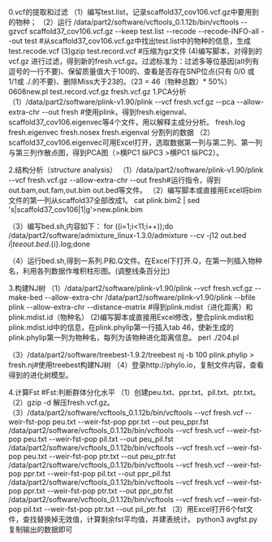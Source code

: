 0.vcf的提取和过滤
（1）编写test.list，记录scaffold37_cov106.vcf.gz中要用到的物种；
（2）运行 /data/part2/software/vcftools_0.1.12b/bin/vcftools --gzvcf scaffold37_cov106.vcf.gz --keep test.list --recode --recode-INFO-all --out test
#从scaffold37_cov106.vcf.gz中找出test.list中的物种的信息，生成test.recode.vcf
 (3)gzip test.record.vcf #压缩为gz文件
 (4)编写脚本，对得到的vcf.gz 进行过滤，得到新的fresh.vcf.gz。过滤标准为：过滤多等位基因(alt列有逗号的一行不要)、保留质量值大于100的、查看是否存在SNP位点(只有 0/0 或 1/1或 ./.的不要)、删除Miss大于23的。（23 = 46（物种总数）* 50%）
 0608new.pl test.record.vcf.gz fresh.vcf.gz
1.PCA分析
 （1）/data/part2/software/plink-v1.90/plink --vcf fresh.vcf.gz --pca --allow-extra-chr --out fresh 
 #使用plink，得到fresh.eigenval、scaffold37_cov106.eigenvec等4个文件，用以解释主成分分析。
fresh.log fresh.eigenvec fresh.nosex fresh.eigenval
分割列的数据
 （2）scaffold37_cov106.eigenvec可用Excel打开，选取数据第一列与第二列、第一列与第三列作散点图，得到PCA图（>横PC1 纵PC3 >横PC1 纵PC2）。

2.结构分析（structure analysis）
 （1）/data/part2/software/plink-v1.90/plink --vcf fresh.vcf.gz --allow-extra-chr --out fresh#运行指令，得到out.bam,out.fam,out.bim out.bed等文件。
 （2）编写脚本或直接用Excel将bim文件的第一列从scaffold37全部改成1。
cat plink.bim2 | sed 's|scaffold37_cov106|1|g'>new.plink.bim

 （3）编写bed.sh,内容如下：
for ((i=1;i<11;i++));do /data/part2/software/admixture_linux-1.3.0/admixture --cv -j12 out.bed $i | tee out.bed.${i}.log;done

 （4）运行bed.sh,得到一系列.P和.Q文件。在Excel下打开.Q，在第一列插入物种名，利用各列数据作堆积柱形图。(调整线条百分比)
 
 3.构建NJ树
 （1）/data/part2/software/plink-v1.90/plink --vcf fresh.vcf.gz  --make-bed --allow-extra-chr
 	 /data/part2/software/plink-v1.90/plink --bfile plink --allow-extra-chr --distance-matrix
 	 #得到plink.mdist（进化距离）和plink.mdist.id（物种名）
  (2)编写脚本或直接用Excel修改，整合plink.mdist和plink.mdist.id中的信息，在plink.phylip第一行插入tab 46，使新生成的plink.phylip第一列为物种名，每列为该物种进化距离信息。
 perl ./204.pl

 （3）/data/part2/software/treebest-1.9.2/treebest nj -b 100 plink.phylip > fresh.nj#使用treebest构建NJ树
 （4）登录http://phylo.io，复制文件内容，查看得到的进化树模型。

 4.计算Fst
 #Fst:判断群体分化水平
 （1）创建peu.txt、ppr.txt、pil.txt、ptr.txt。
 （2）gzip -d 解压fresh.vcf.gz。
 （3）/data/part2/software/vcftools_0.1.12b/bin/vcftools --vcf fresh.vcf  --weir-fst-pop peu.txt --weir-fst-pop ppr.txt  --out peu_ppr.fst
	/data/part2/software/vcftools_0.1.12b/bin/vcftools --vcf fresh.vcf  --weir-fst-pop peu.txt --weir-fst-pop pil.txt  --out peu_pil.fst
	/data/part2/software/vcftools_0.1.12b/bin/vcftools --vcf fresh.vcf  --weir-fst-pop peu.txt --weir-fst-pop ptr.txt  --out peu_ptr.fst
	/data/part2/software/vcftools_0.1.12b/bin/vcftools --vcf fresh.vcf  --weir-fst-pop ppr.txt --weir-fst-pop pil.txt  --out ppr_pil.fst
	/data/part2/software/vcftools_0.1.12b/bin/vcftools --vcf fresh.vcf  --weir-fst-pop ppr.txt --weir-fst-pop ptr.txt  --out ppr_ptr.fst
	/data/part2/software/vcftools_0.1.12b/bin/vcftools --vcf fresh.vcf  --weir-fst-pop pil.txt --weir-fst-pop ptr.txt  --out pil_ptr.fst
 （3）用Excel打开6个fst文件，查找替换掉无效值，计算剩余fst平均值，并建表统计。
 python3 avgfst.py 复制输出的数据即可